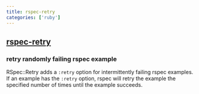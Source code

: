 ```yaml
---
title: rspec-retry
categories: ['ruby']
---
```

## [rspec-retry](https://github.com/NoRedInk/rspec-retry)

### retry randomly failing rspec example


RSpec::Retry adds a ``:retry`` option for intermittently failing rspec examples.
If an example has the ``:retry`` option, rspec will retry the example the
specified number of times until the example succeeds.
